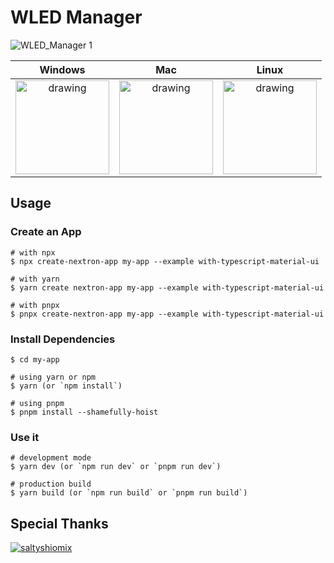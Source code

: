 # WLED Manager

![WLED_Manager 1](https://user-images.githubusercontent.com/28861537/134611417-ecf80cd2-bc18-4d4f-8d93-d6908c5807fa.png)

| Windows| Mac | Linux|
|:-------:|:------------:|:------------:|
|<img src="https://user-images.githubusercontent.com/28861537/134682663-51bcc275-016b-4a59-8dc9-b6071a6b69c5.png" alt="drawing" width="150"/>|<img src="https://user-images.githubusercontent.com/28861537/134682634-22eae973-3c04-410e-bae5-c5d83e1911e1.png" alt="drawing" width="150"/>|<img src="https://user-images.githubusercontent.com/28861537/134682590-1a0affa6-c31d-4c00-885e-9a6e9c7558d2.png" alt="drawing" width="150"/>

## Usage

### Create an App

```
# with npx
$ npx create-nextron-app my-app --example with-typescript-material-ui

# with yarn
$ yarn create nextron-app my-app --example with-typescript-material-ui

# with pnpx
$ pnpx create-nextron-app my-app --example with-typescript-material-ui
```

### Install Dependencies

```
$ cd my-app

# using yarn or npm
$ yarn (or `npm install`)

# using pnpm
$ pnpm install --shamefully-hoist
```

### Use it

```
# development mode
$ yarn dev (or `npm run dev` or `pnpm run dev`)

# production build
$ yarn build (or `npm run build` or `pnpm run build`)
```

## Special Thanks

[![saltyshiomix](https://img.shields.io/badge/Github-saltyshiomix-blue.svg?logo=github&logoColor=white)](https://github.com/saltyshiomix) 
